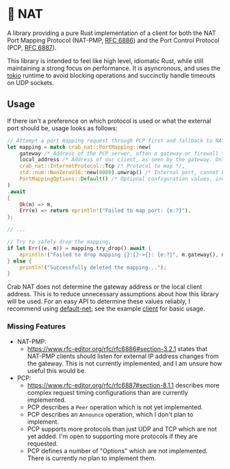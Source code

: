 # 🦀 NAT

A library providing a pure Rust implementation of a client for both the NAT Port Mapping Protocol (NAT-PMP, [RFC 6886](https://www.rfc-editor.org/rfc/rfc6886)) and the Port Control Protocol (PCP, [RFC 6887](https://www.rfc-editor.org/rfc/rfc6887)).

This library is intended to feel like high level, idiomatic Rust, while still maintaining a strong focus on performance. It is asyncronous, and uses the [tokio](https://tokio.rs) runtime to avoid blocking operations and succinctly handle timeouts on UDP sockets.

## Usage
If there isn't a preference on which protocol is used or what the external port should be, usage looks as follows:
```rust
// Attempt a port mapping request through PCP first and fallback to NAT-PMP.
let mapping = match crab_nat::PortMapping::new(
    gateway /* Address of the PCP server, often a gateway or firewall */,
    local_address /* Address of our client, as seen by the gateway. Only used by PCP */,
    crab_nat::InternetProtocol::Tcp /* Protocol to map */,
    std::num::NonZeroU16::new(8080).unwrap() /* Internal port, cannot be zero */,
    PortMappingOptions::Default() /* Optional configuration values, including suggested external port and lifetimes */,
)
.await
{
    Ok(m) => m,
    Err(e) => return eprintln!("Failed to map port: {e:?}"),
};

// ...

// Try to safely drop the mapping.
if let Err((e, m)) = mapping.try_drop().await {
    eprintln!("Failed to drop mapping {}:{}->{}: {e:?}", m.gateway(), m.external_port(), m.internal_port());
} else {
    println!("Successfully deleted the mapping...");
}
```

Crab NAT does not determine the gateway address or the local client address. This is to reduce unnecessary assumptions about how this library will be used. For an easy API to determine these values reliably, I recommend using [default-net](https://crates.io/crates/default-net); see the example [client](examples/client.rs) for basic usage.

### Missing Features
* NAT-PMP:
  * https://www.rfc-editor.org/rfc/rfc6886#section-3.2.1 states that NAT-PMP clients should listen for external IP address changes from the gateway. This is not currently implemented, and I am unsure how useful this would be.
* PCP:
  * https://www.rfc-editor.org/rfc/rfc6887#section-8.1.1 describes more complex request timing configurations than are currently implemented.
  * PCP describes a `Peer` operation which is not yet implemented.
  * PCP describes an `Announce` operation, which I don't plan to implement.
  * PCP supports more protocols than just UDP and TCP which are not yet added. I'm open to supporting more protocols if they are requested.
  * PCP defines a number of "Options" which are not implemented. There is currently no plan to implement them.